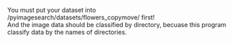 You must put your dataset into /pyimagesearch/datasets/flowers_copymove/ first!       
And the image data should be classified by directory, becuase this program classify data by the names of directories.
